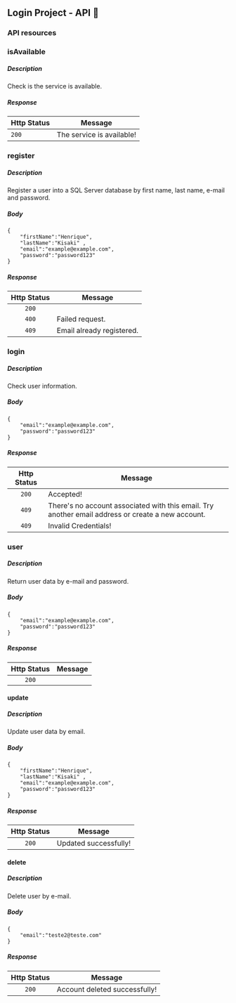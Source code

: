 
## Login Project - API :iphone:

### API resources




### isAvailable
##### Description </br>
Check is the service is available.

##### Response
| Http Status | Message |
|--|--|
| `200` | The service is available! |

### register
##### Description </br>
Register a user into a SQL Server database by first name, last name, e-mail and password.

##### Body
```
{
	"firstName":"Henrique",
	"lastName":"Kisaki" ,
	"email":"example@example.com",
	"password":"password123"
}
```

##### Response 
| Http Status | Message |
|:--:|--|
| `200` |  |
| `400` | Failed request. |
| `409` | Email already registered. |


### login
##### Description </br>
Check user information.

##### Body 
```
{
	"email":"example@example.com",
	"password":"password123"
}
```

##### Response
| Http Status | Message |
|:--:|--|
| `200` | Accepted! |
| `409` | There's no account associated with this email. Try another email address or create a new account. |
| `409` | Invalid Credentials! |


### user
##### Description </br>

Return user data by e-mail and password.

##### Body
```
{
	"email":"example@example.com",
	"password":"password123"
}
```

##### Response
| Http Status | Message |
|:--:|--|
| `200` |  |

#### update
##### Description </br>

Update user data by email.

##### Body
```
{
	"firstName":"Henrique",
	"lastName":"Kisaki" ,
	"email":"example@example.com",
	"password":"password123"
}
```

##### Response
| Http Status | Message |
|:--:|--|
| `200` | Updated successfully! |


#### delete
##### Description </br>

Delete user by e-mail.

##### Body
```
{
	"email":"teste2@teste.com"
}
```

##### Response
| Http Status | Message |
|:--:|--|
| `200` | Account deleted successfully! |
